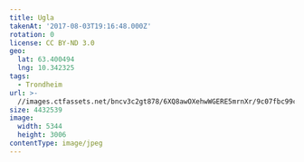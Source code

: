 ```yaml
---
title: Ugla
takenAt: '2017-08-03T19:16:48.000Z'
rotation: 0
license: CC BY-ND 3.0
geo:
  lat: 63.400494
  lng: 10.342325
tags:
  - Trondheim
url: >-
  //images.ctfassets.net/bncv3c2gt878/6XQ8awOXehwWGERE5mrnXr/9c07fbc99c29db0a6399cc256cdba0dd/ugla_36270962901_o
size: 4432539
image:
  width: 5344
  height: 3006
contentType: image/jpeg
---
```


